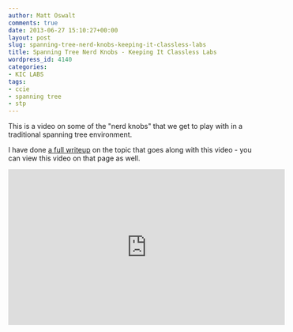 ```yaml
---
author: Matt Oswalt
comments: true
date: 2013-06-27 15:10:27+00:00
layout: post
slug: spanning-tree-nerd-knobs-keeping-it-classless-labs
title: Spanning Tree Nerd Knobs - Keeping It Classless Labs
wordpress_id: 4140
categories:
- KIC LABS
tags:
- ccie
- spanning tree
- stp
---
```


This is a video on some of the "nerd knobs" that we get to play with in a traditional spanning tree environment.

I have done [a full writeup](https://keepingitclassless.net/2013/06/ccie-spanning-tree-part-1-nerd-knobs/) on the topic that goes along with this video - you can view this video on that page as well.

<div style="text-align: center"><iframe width="560" height="315" src="http://www.youtube.com/embed/ctUCkXm_k88" frameborder="0" allowfullscreen></iframe></div>
